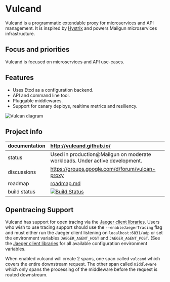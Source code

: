 Vulcand
=======

Vulcand is a programmatic extendable proxy for microservices and API management.
It is inspired by [Hystrix](https://github.com/Netflix/Hystrix) and powers Mailgun microservices infrastructure.

Focus and priorities
--------------------
Vulcand is focused on microservices and API use-cases.

Features
--------

* Uses Etcd as a configuration backend.
* API and command line tool.
* Pluggable middlewares.
* Support for canary deploys, realtime metrics and resiliency.

![Vulcan diagram](http://coreos.com/assets/images/media/vulcan-1-upstream.png "Vulcan diagram")

Project info
------------

| documentation | http://vulcand.github.io/                                   |
| :------------- |:-----------------------------------------------------------------|
| status        | Used in production@Mailgun on moderate workloads.  Under active development.              |
| discussions   | https://groups.google.com/d/forum/vulcan-proxy                  |
| roadmap       | [roadmap.md](ROADMAP.md)                  |
| build status  | [![Build Status](https://travis-ci.org/vulcand/vulcand.svg?branch=master)](https://travis-ci.org/vulcand/vulcand) |


Opentracing Support
------------
Vulcand has support for open tracing via the [Jaeger client
libraries](https://github.com/jaegertracing/jaeger-client-go). Users who wish
to use tracing support should use the `--enableJaegerTracing` flag and must
either run the Jaeger client listening on `localhost:6831/udp` or set the
environment variables `JAEGER_AGENT_HOST` and `JAEGER_AGENT_POST`. (See the
[Jaeger client libraries](https://github.com/jaegertracing/jaeger-client-go)
for all available configuration environment variables.

When enabled vulcand will create 2 spans, one span called `vulcand` which
covers the entire downstream request. The other span called `middleware` which
only spans the processing of the middleware before the request is routed
downstream.

